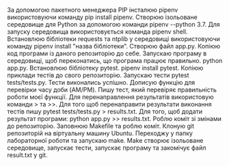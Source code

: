 За допомогою пакетного менеджера PIP інсталюю pipenv використовуючи команду pip install pipenv. Cтворюю ізольоване середовище для Python за допомогою команди pipenv --python 3.7. Для запуску середовища використовується команда pipenv shell.
Встановлюю бібліотеки requests та ntplib у середовищі використовуючи команду pipenv install "назва бібліотеки".
Створюю файл app.py. Копіюю код програми із даного репозиторію до себе.
Запускаю програму в середовищі, щоб переконатись, що програма працює правильно. python app.py.
Встановлюю бібліотеку pytest. pipenv install pytest.
Копіюю приклади тестів до свого репозиторію. Запускаю тести pytest tests/tests.py. Тести виконались успішно.
Дописую функцію для перевірки часу доби (AM/PM).
Пишу тест, який перевіряє правильність роботи моєї функції.
Для перенаправлення результатів використовую команди > та >>. Для того щоб перенаправити результати виконання тестів пишу pytest tests/tests.py > results.txt. Для того, щоб додати результат програми: python app.py >> results.txt.
Роблю коміт зі змінами до репозиторію.
Заповнюю Makefile та роблю коміт.
Клоную git репозиторій на віртуальну машину Ubuntu. Переходжу у папку лабораторної роботи та запускаю make. Make створює ізольоване середовище, запускає тести, запускає програму та закомічує файл result.txt у git.